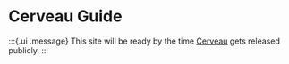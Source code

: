 # Cerveau Guide

:::{.ui .message}
This site will be ready by the time [Cerveau](http://www.cerveau.app/) gets released publicly.
:::
